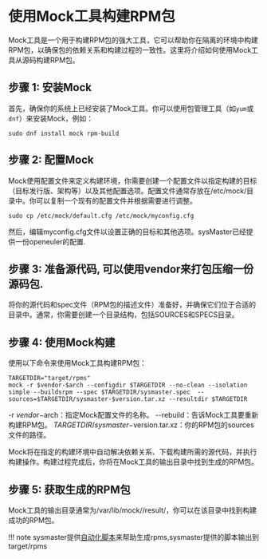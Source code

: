 # 使用Mock工具构建RPM包

Mock工具是一个用于构建RPM包的强大工具，它可以帮助你在隔离的环境中构建RPM包，以确保包的依赖关系和构建过程的一致性。这里将介绍如何使用Mock工具从源码构建RPM包。

## 步骤 1: 安装Mock

首先，确保你的系统上已经安装了Mock工具。你可以使用包管理工具（如`yum`或`dnf`）来安装Mock，例如：

```shell
sudo dnf install mock rpm-build
```

## 步骤 2: 配置Mock
Mock使用配置文件来定义构建环境，你需要创建一个配置文件以指定构建的目标（目标发行版、架构等）以及其他配置选项。配置文件通常存放在/etc/mock/目录中。你可以复制一个现有的配置文件并根据需要进行调整。
```
sudo cp /etc/mock/default.cfg /etc/mock/myconfig.cfg
```
然后，编辑myconfig.cfg文件以设置正确的目标和其他选项。sysMaster已经提供一份openeuler的配置.

## 步骤 3: 准备源代码, 可以使用vendor来打包压缩一份源码包.
将你的源代码和spec文件（RPM包的描述文件）准备好，并确保它们位于合适的目录中。通常，你需要创建一个目录结构，包括SOURCES和SPECS目录。

## 步骤 4: 使用Mock构建
使用以下命令来使用Mock工具构建RPM包：

```shell
TARGETDIR="target/rpms"
mock -r $vendor-$arch --configdir $TARGETDIR --no-clean --isolation simple --buildsrpm --spec $TARGETDIR/sysmaster.spec  --sources=$TARGETDIR/sysmaster-$version.tar.xz --resultdir $TARGETDIR
```

-r $vendor-$arch：指定Mock配置文件的名称。
--rebuild：告诉Mock工具要重新构建RPM包。
$TARGETDIR/sysmaster-$version.tar.xz：你的RPM包的sources文件的路径。

Mock将在指定的构建环境中自动解决依赖关系、下载构建所需的源代码，并执行构建操作。构建过程完成后，你将在Mock工具的输出目录中找到生成的RPM包。

## 步骤 5: 获取生成的RPM包
Mock工具的输出目录通常为/var/lib/mock/<config-name>/result/，你可以在该目录中找到构建成功的RPM包。

!!! note
    sysmaster提供[自动化脚本](./build_rpm.sh)来帮助生成rpms,sysmaster提供的脚本输出到target/rpms

